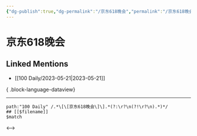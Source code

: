 ```yaml
---
{"dg-publish":true,"dg-permalink":"/京东618晚会","permalink":"/京东618晚会/","created":"2023-05-25T12:40:59.542+08:00","updated":"2023-05-25T12:40:59.855+08:00"}
---
```


# 京东618晚会

## Linked Mentions
- [[100 Daily/2023-05-21\|2023-05-21]]

{ .block-language-dataview}

---

```expander
path:"100 Daily" /.*\[\[京东618晚会\]\].*(?:\r?\n(?!\r?\n).*)*/
## [[$filename]]
$match
```

<-->